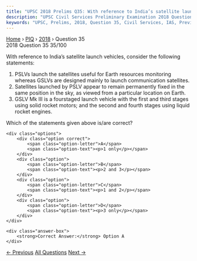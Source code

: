 ```yaml
---
title: "UPSC 2018 Prelims Q35: With reference to India’s satellite launch vehicles, conside..."
description: "UPSC Civil Services Preliminary Examination 2018 Question 35 with options and answer"
keywords: "UPSC, Prelims, 2018, Question 35, Civil Services, IAS, Previous Year Questions"
---
```


<nav class="breadcrumb">
    <a href="../../">Home</a>
    <span>›</span>
    <a href="../">PIQ</a>
    <span>›</span>
    <a href="./">2018</a>
    <span>›</span>
    <span>Question 35</span>
</nav>

<div class="question-header">
    <div class="question-meta">
        <span class="year-badge">2018</span>
        <span class="question-number">Question 35</span>
        <span class="progress">35/100</span>
    </div>
    <div class="progress-bar">
        <div class="progress-fill" style="width: 35.0%"></div>
    </div>
</div>

<div class="question-content">
    <div class="question-text">
        <p>With reference to India’s satellite launch vehicles, consider the following<br />
statements:</p>
<ol>
<li>PSLVs launch the satellites useful for Earth resources monitoring whereas GSLVs are designed mainly to launch communication satellites.</li>
<li>Satellites launched by PSLV appear to remain permanently fixed in the same position in the sky, as viewed from a particular location on Earth.</li>
<li>GSLV Mk III is a four­staged launch vehicle with the first and third stages using solid rocket motors; and the second and fourth stages using liquid rocket engines.</li>
</ol>
<p>Which of the statements given above is/are correct?</p>
    </div>
    
    <div class="options">
        <div class="option correct">
            <span class="option-letter">A</span>
            <span class="option-text"><p>1 only</p></span>
        </div>
        <div class="option">
            <span class="option-letter">B</span>
            <span class="option-text"><p>2 and 3</p></span>
        </div>
        <div class="option">
            <span class="option-letter">C</span>
            <span class="option-text"><p>1 and 2</p></span>
        </div>
        <div class="option">
            <span class="option-letter">D</span>
            <span class="option-text"><p>3 only</p></span>
        </div>
    </div>

    <div class="answer-box">
        <strong>Correct Answer:</strong> Option A
    </div>
</div>

<div class="question-nav">
    <a href="../q034-in-which-one-of-the-following-state-pakhui-wildlif/" class="nav-btn prev">← Previous</a>
    <a href="../" class="nav-btn center">All Questions</a>
    <a href="../q036-with-reference-to-the-governance-of-public-sector/" class="nav-btn next">Next →</a>
</div>

